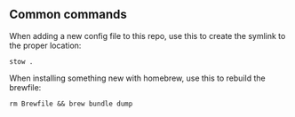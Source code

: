 ## Common commands

When adding a new config file to this repo, use this to create the symlink to the proper location:

```
stow .
```

When installing something new with homebrew, use this to rebuild the brewfile:

```
rm Brewfile && brew bundle dump
```
